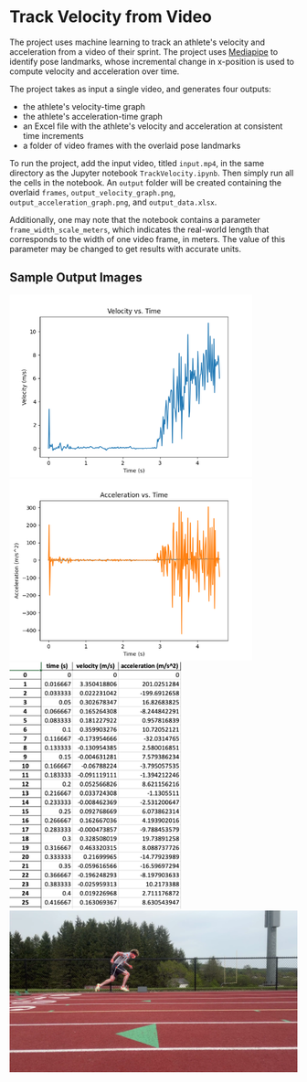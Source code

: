 # Track Velocity from Video

The project uses machine learning to track an athlete's velocity and acceleration from a video of their sprint. The project uses [Mediapipe](https://github.com/google-ai-edge/mediapipe) to identify pose landmarks, whose incremental change in x-position is used to compute velocity and acceleration over time.

The project takes as input a single video, and generates four outputs:
- the athlete's velocity-time graph
- the athlete's acceleration-time graph
- an Excel file with the athlete's velocity and acceleration at consistent time increments
- a folder of video frames with the overlaid pose landmarks

To run the project, add the input video, titled `input.mp4`, in the same directory as the Jupyter notebook `TrackVelocity.ipynb`. Then simply run all the cells in the notebook. An `output` folder will be created containing the overlaid `frames`, `output_velocity_graph.png`, `output_acceleration_graph.png`, and `output_data.xlsx`.

Additionally, one may note that the notebook contains a parameter `frame_width_scale_meters`, which indicates the real-world length that corresponds to the width of one video frame, in meters. The value of this parameter may be changed to get results with accurate units.

## Sample Output Images

<img src="./sample_output_images/sample_velocity_graph.png" alt="Sample velocity-time graph" width="425"/> <img src="./sample_output_images/sample_acceleration_graph.png" alt="Sample acceleration-time graph" width="425"/> <br>
<img src="./sample_output_images/sample_data.png" alt="Sample Excel data screenshot" width="300"/> <img src="./sample_output_images/sample_overlaid_frame.png" alt="Sample overlaid frame" width="550"/> 


